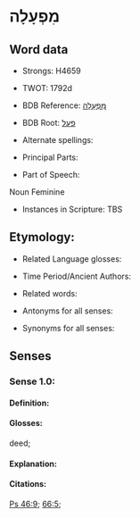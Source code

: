 # מִפְעָלָה

<!-- Status: S2="NeedsEdits" -->
<!-- Lexica used for edits:   -->

## Word data

* Strongs: H4659

* TWOT: 1792d

* BDB Reference: [מִפְעָלָה](rc://en/bdb/dict/q.ce.af)

* BDB Root: [פעל](rc://en/bdb/dict/q.ce.aa)

* Alternate spellings:

* Principal Parts:

* Part of Speech:

Noun Feminine 

* Instances in Scripture: TBS

## Etymology:

* Related Language glosses:

* Time Period/Ancient Authors:

* Related words:

* Antonyms for all senses:

* Synonyms for all senses:

## Senses

### Sense 1.0:

#### Definition:

#### Glosses:

deed; 

#### Explanation:

#### Citations:

[Ps 46:9](rc://he/uhb/book/psa/46/9); [66:5](rc://he/uhb/book/psa/66/5); 

